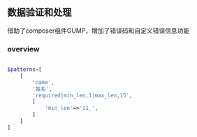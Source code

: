 
## 数据验证和处理

借助了composer组件GUMP，增加了错误码和自定义错误信息功能

### overview

```php

$patterns=[
    [
        'name',
        '姓名',
        'required|min_len,1|max_len,15',
        [
            'min_len'=>'11_',
        ]
    ]
]

```

